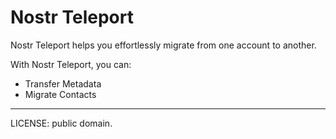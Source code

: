 # Nostr Teleport

Nostr Teleport helps you effortlessly migrate from one account to another.

With Nostr Teleport, you can:

- Transfer Metadata
- Migrate Contacts

---

LICENSE: public domain.
